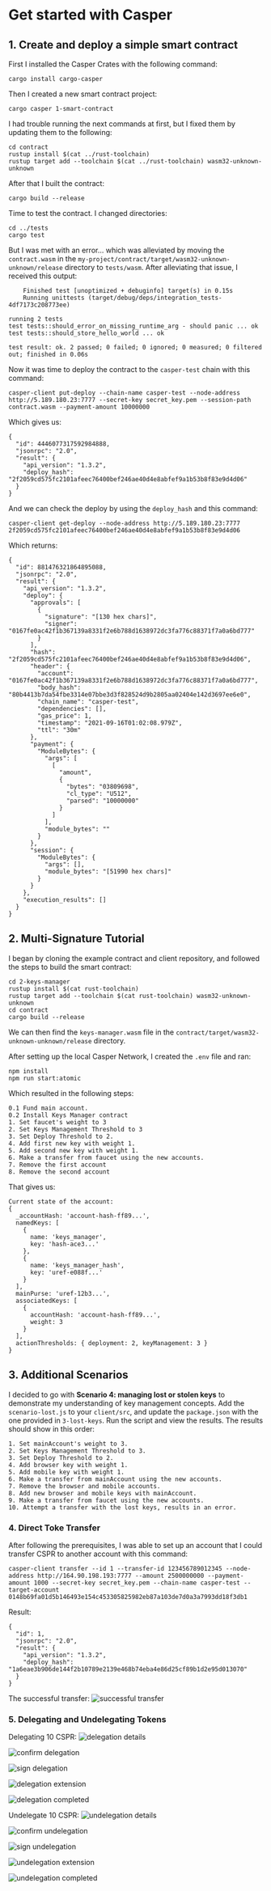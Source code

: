 # Get started with Casper

## 1. Create and deploy a simple smart contract

First I installed the Casper Crates with the following command:
```
cargo install cargo-casper
```
Then I created a new smart contract project:
```
cargo casper 1-smart-contract
```
I had trouble running the next commands at first, but I fixed them by updating them to the following:
```
cd contract
rustup install $(cat ../rust-toolchain)
rustup target add --toolchain $(cat ../rust-toolchain) wasm32-unknown-unknown
```
After that I built the contract:
```
cargo build --release
```
Time to test the contract. I changed directories:
```
cd ../tests
cargo test
```
But I was met with an error... which was alleviated by moving the `contract.wasm` in the `my-project/contract/target/wasm32-unknown-unknown/release` directory to `tests/wasm`. After alleviating that issue, I received this output:
```
    Finished test [unoptimized + debuginfo] target(s) in 0.15s
    Running unittests (target/debug/deps/integration_tests-4df7173c208773ee)

running 2 tests
test tests::should_error_on_missing_runtime_arg - should panic ... ok
test tests::should_store_hello_world ... ok

test result: ok. 2 passed; 0 failed; 0 ignored; 0 measured; 0 filtered out; finished in 0.06s
```
Now it was time to deploy the contract to the `casper-test` chain with this command:
```
casper-client put-deploy --chain-name casper-test --node-address http://5.189.180.23:7777 --secret-key secret_key.pem --session-path contract.wasm --payment-amount 10000000
```
Which gives us:
```
{
  "id": 4446077317592984888,
  "jsonrpc": "2.0",
  "result": {
    "api_version": "1.3.2",
    "deploy_hash": "2f2059cd575fc2101afeec76400bef246ae40d4e8abfef9a1b53b8f83e9d4d06"
  }
}
```
And we can check the deploy by using the `deploy_hash` and this command:
```
casper-client get-deploy --node-address http://5.189.180.23:7777 2f2059cd575fc2101afeec76400bef246ae40d4e8abfef9a1b53b8f83e9d4d06
```
Which returns:
```
{
  "id": 881476321864895088,
  "jsonrpc": "2.0",
  "result": {
    "api_version": "1.3.2",
    "deploy": {
      "approvals": [
        {
          "signature": "[130 hex chars]",
          "signer": "0167fe0ac42f1b367139a8331f2e6b788d1638972dc3fa776c88371f7a0a6bd777"
        }
      ],
      "hash": "2f2059cd575fc2101afeec76400bef246ae40d4e8abfef9a1b53b8f83e9d4d06",
      "header": {
        "account": "0167fe0ac42f1b367139a8331f2e6b788d1638972dc3fa776c88371f7a0a6bd777",
        "body_hash": "80b4413b7da54fbe3314e07bbe3d3f828524d9b2805aa02404e142d3697ee6e0",
        "chain_name": "casper-test",
        "dependencies": [],
        "gas_price": 1,
        "timestamp": "2021-09-16T01:02:08.979Z",
        "ttl": "30m"
      },
      "payment": {
        "ModuleBytes": {
          "args": [
            [
              "amount",
              {
                "bytes": "03809698",
                "cl_type": "U512",
                "parsed": "10000000"
              }
            ]
          ],
          "module_bytes": ""
        }
      },
      "session": {
        "ModuleBytes": {
          "args": [],
          "module_bytes": "[51990 hex chars]"
        }
      }
    },
    "execution_results": []
  }
}
```

## 2. Multi-Signature Tutorial

I began by cloning the example contract and client repository, and followed the steps to build the smart contract:

```
cd 2-keys-manager
rustup install $(cat rust-toolchain)
rustup target add --toolchain $(cat rust-toolchain) wasm32-unknown-unknown
cd contract
cargo build --release
```
We can then find the `keys-manager.wasm` file in the `contract/target/wasm32-unknown-unknown/release` directory.

After setting up the local Casper Network, I created the `.env` file and ran:
```
npm install
npm run start:atomic
```
Which resulted in the following steps:
```
0.1 Fund main account.
0.2 Install Keys Manager contract
1. Set faucet's weight to 3
2. Set Keys Management Threshold to 3
3. Set Deploy Threshold to 2.
4. Add first new key with weight 1.
5. Add second new key with weight 1.
6. Make a transfer from faucet using the new accounts.
7. Remove the first account
8. Remove the second account
```
That gives us:
```
Current state of the account:
{
  _accountHash: 'account-hash-ff89...',
  namedKeys: [
    {
      name: 'keys_manager',
      key: 'hash-ace3...'
    },
    {
      name: 'keys_manager_hash',
      key: 'uref-e088f...'
    }
  ],
  mainPurse: 'uref-12b3...',
  associatedKeys: [
    {
      accountHash: 'account-hash-ff89...',
      weight: 3
    }
  ],
  actionThresholds: { deployment: 2, keyManagement: 3 }
}
```

## 3. Additional Scenarios

I decided to go with **Scenario 4: managing lost or stolen keys** to demonstrate my understanding of key management concepts. Add the `scenario-lost.js` to your `client/src`, and update the `package.json` with the one provided in `3-lost-keys`. Run the script and view the results. The results should show in this order: 
```
1. Set mainAccount's weight to 3.
2. Set Keys Management Threshold to 3.
3. Set Deploy Threshold to 2.
4. Add browser key with weight 1.
5. Add mobile key with weight 1.
6. Make a transfer from mainAccount using the new accounts.
7. Remove the browser and mobile accounts.
8. Add new browser and mobile keys with mainAccount.
9. Make a transfer from faucet using the new accounts.
10. Attempt a transfer with the lost keys, results in an error.
```

### 4. Direct Toke Transfer
After following the prerequisites, I was able to set up an account that I could transfer CSPR to another account with this command:
```
casper-client transfer --id 1 --transfer-id 123456789012345 --node-address http://164.90.198.193:7777 --amount 2500000000 --payment-amount 1000 --secret-key secret_key.pem --chain-name casper-test --target-account 0148b69fa01d5b146493e154c453305825982eb87a103de7d0a3a7993dd18f3db1
```
Result:
```
{
  "id": 1,
  "jsonrpc": "2.0",
  "result": {
    "api_version": "1.3.2",
    "deploy_hash": "1a6eae3b906de144f2b10789e2139e468b74eba4e86d25cf89b1d2e95d013070"
  }
}
```
The successful transfer:
![successful transfer](4-transfer/transfer.png)

### 5. Delegating and Undelegating Tokens

Delegating 10 CSPR:
![delegation details](5-delegation/delegation_details.png)

![confirm delegation](5-delegation/confirm_delegation.png)

![sign delegation](5-delegation/sign_delegation.png)

![delegation extension](5-delegation/delegation_extension.png)

![delegation completed](5-delegation/delegation_completed.png)

Undelegate 10 CSPR:
![undelegation details](5-delegation/undelegation_details.png)

![confirm undelegation](5-delegation/confirm_undelegation.png)

![sign undelegation](5-delegation/sign_undelegation.png)

![undelegation extension](5-delegation/undelegation_extension.png)

![undelegation completed](5-delegation/undelegation_completed.png)